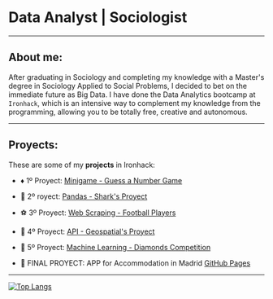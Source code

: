 # Data Analyst | Sociologist

----

## About me:

After graduating in Sociology and completing my knowledge with a Master's degree in Sociology Applied to Social Problems, I decided to bet on the immediate future as Big Data. I have done the Data Analytics bootcamp at `Ironhack`, which is an intensive way to complement my knowledge from the programming, allowing you to be totally free, creative and autonomous.

-----

## Proyects:

These are some of my **projects** in Ironhack:


- :diamonds: 1º Proyect: [Minigame - Guess a Number Game](https://github.com/Gon41/1-Minigame-Guess-a-Number-Game)
- :dolphin: 2º royect: [Pandas - Shark's Proyect](https://github.com/Gon41/2-Pandas-Proyect-Sharks)
- :soccer: 3º Proyect: [Web Scraping - Football Players](https://github.com/Gon41/3-Pipelines-Web-Scraping-Football-Players)
- :satellite: 4º Proyect: [API - Geospatial's Proyect](https://github.com/Gon41/4-Geospatial-Project)
- :gem: 5º Proyect: [Machine Learning - Diamonds Competition](https://github.com/Gon41/5-Diamonds-Competition-Machine-Learning)




- :house_with_garden: FINAL PROYECT: APP for Accommodation in Madrid [GitHub Pages](https://github.com/Gon41/FINAL-PROYECT-APP-for-Accommodation-in-Madrid)




-----


[![Top Langs](https://github-readme-stats.vercel.app/api/top-langs/?username=Gon41&layout=compact)](https://github.com/Gon41/github-readme-stats)





<!--
**Gon41/Gon41** is a ✨ _special_ ✨ repository because its `README.md` (this file) appears on your GitHub profile.

Here are some ideas to get you started:

- 🔭 I’m currently working on ...
- 🌱 I’m currently learning ...
- 👯 I’m looking to collaborate on ...
- 🤔 I’m looking for help with ...
- 💬 Ask me about ...
- 📫 How to reach me: ...
- 😄 Pronouns: ...
- ⚡ Fun fact: ...
-->
